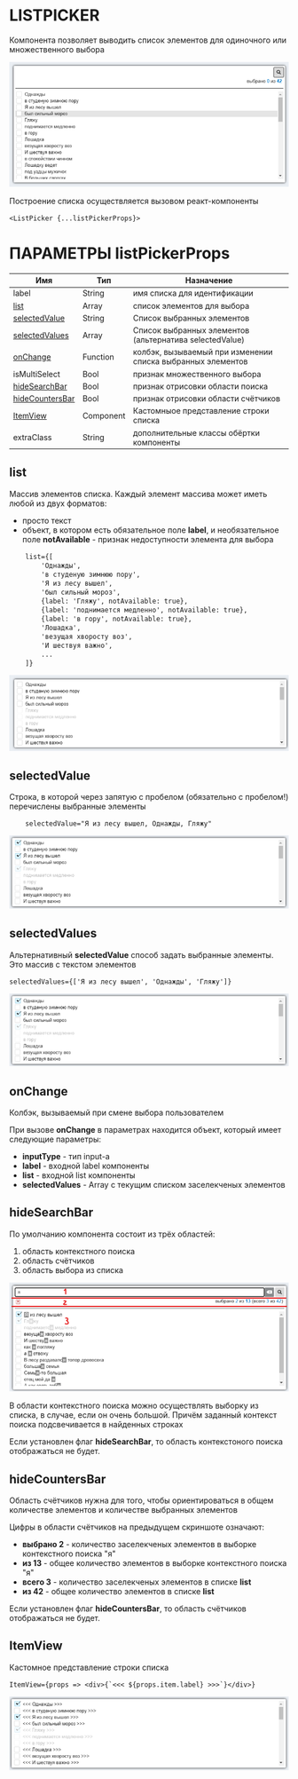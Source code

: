 # LISTPICKER

Компонента позволяет выводить список элементов для одиночного или множественного выбора

![img.png](img.png)

Построение списка осуществляется вызовом реакт-компоненты

````
<ListPicker {...listPickerProps}>
````

# ПАРАМЕТРЫ listPickerProps

| Имя                                 | Тип       | Назначение                   |
|-------------------------------------|-----------|------------------------------|
| label                               | String    | имя списка для идентификации |
| [list](#list)                       | Array     | список элементов для выбора  |
| [selectedValue](#selectedvalue)     | String    | Список выбранных элементов  |
| [selectedValues](#selectedvalues)   | Array     | Список выбранных элементов (альтернатива selectedValue)  |
| [onChange](#onchange)               | Function  | колбэк, вызываемый при изменении списка выбранных элементов   |
| isMultiSelect                       | Bool      | признак множественного выбора |
| [hideSearchBar](#hidesearchbar)     | Bool      | признак отрисовки области поиска |
| [hideCountersBar](#hidecountersbar) | Bool      | признак отрисовки области счётчиков |
| [ItemView](#itemview)               | Component | Кастомныое представление строки списка  |
| extraClass                          | String    | дополнительные классы обёртки компоненты |

## list

Массив элементов списка. Каждый элемент массива может иметь любой из двух форматов:

- просто текст
- объект, в котором есть обязательное поле **label**, и необязательное поле **notAvailable** -
признак недоступности элемента для выбора

````
    list={[
        'Однажды',
        'в студеную зимнюю пору',
        'Я из лесу вышел',
        'был сильный мороз',
        {label: 'Гляжу', notAvailable: true},
        {label: 'поднимается медленно', notAvailable: true},
        {label: 'в гору', notAvailable: true},
        'Лошадка',
        'везущая хворосту воз',
        'И шествуя важно',
        ...
    ]}
````
![img_1.png](img_1.png)

## selectedValue

Строка, в которой через запятую с пробелом (обязательно с пробелом!) перечислены выбранные элементы
````
    selectedValue="Я из лесу вышел, Однажды, Гляжу"
````
![img_2.png](img_2.png)

## selectedValues

Альтернативный **selectedValue** способ задать выбранные элементы. Это массив с текстом элементов

````
selectedValues={['Я из лесу вышел', 'Однажды', 'Гляжу']}
````

![img_2.png](img_2.png)

## onChange

Колбэк, вызываемый при смене выбора пользователем

При вызове **onChange** в параметрах находится объект, который имеет следующие параметры:

- **inputType** - тип input-а
- **label** - входной label компоненты
- **list** - входной list компоненты
- **selectedValues** - Array c текущим списком заселекченых элементов

## hideSearchBar

По умолчанию компонента состоит из трёх областей:

1. область контекстного поиска
2. область счётчиков
3. область выбора из списка

![img_3.png](img_3.png)

В области контекстного поиска можно осуществлять выборку из списка, в случае, если он очень большой.
Причём заданный контекст поиска подсвечивается в найденных строках

Если установлен флаг **hideSearchBar**, то область контекстоного поиска отображаться не будет.

## hideCountersBar

Область счётчиков нужна для того, чтобы ориентироваться в общем количестве элементов и количестве 
выбранных элементов

Цифры в области счётчиков на предыдущем скриншоте означают:

- **выбрано 2** - количество заселекченых элементов в выборке контекстного поиска "я"
- **из 13** - общее количество элементов в выборке контекстного поиска "я"
- **всего 3** - количество заселекченых элементов в списке **list**
- **из 42** - общее количество элементов в списке **list**

Если установлен флаг **hideCountersBar**, то область счётчиков отображаться не будет.

## ItemView

Кастомное представление строки списка

````
ItemView={props => <div>{`<<< ${props.item.label} >>>`}</div>}
````

![img_4.png](img_4.png)